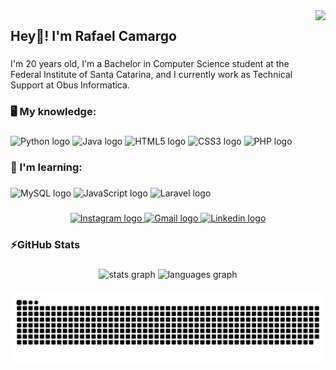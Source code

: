 <img align="right" height="160" src="http://www.lalocadelosgatos.com/wp-content/uploads/2010/10/gato-tecladoo.gif"/>

###

<h2 align="left">Hey👋! I'm Rafael Camargo</h2>

###

<p align="left">I'm 20 years old, I'm a Bachelor in Computer Science student at the Federal Institute of Santa Catarina, and I currently work as Technical Support at Obus Informatica.</p>

###

<h3 align="left"></h3>

###

<h3 align="left">🖥️ My knowledge:</h3>

###

<div align="left">
  <img src="https://cdn.jsdelivr.net/gh/devicons/devicon/icons/python/python-original.svg" height="35" width="55" alt="Python logo"/>
  <img src="https://cdn.jsdelivr.net/gh/devicons/devicon/icons/java/java-original.svg" height="35" width="55" alt="Java logo"/>
  <img src="https://cdn.jsdelivr.net/gh/devicons/devicon/icons/html5/html5-original.svg" height="35" width="55" alt="HTML5 logo"/>
  <img src="https://cdn.jsdelivr.net/gh/devicons/devicon/icons/css3/css3-original.svg" height="35" width="55" alt="CSS3 logo"/>
  <img src="https://cdn.jsdelivr.net/gh/devicons/devicon/icons/php/php-plain.svg" height="35" width="55" alt="PHP logo"/>
</div>

###

<h3 align="left">📖 I'm learning:</h3>

###

<div align="left">
  <img src="https://cdn.jsdelivr.net/gh/devicons/devicon/icons/mysql/mysql-original.svg" height="35" width="55" alt="MySQL logo"/>
  <img src="https://cdn.jsdelivr.net/gh/devicons/devicon/icons/javascript/javascript-original.svg" height="35" width="55" alt="JavaScript logo"/>
  <img src="https://cdn.jsdelivr.net/gh/devicons/devicon/icons/laravel/laravel-plain.svg" height="35" width="55" alt="Laravel logo"/>
</div>

###

<div align="center">
  <a href="https://www.instagram.com/rafandoo/" target="_blank">
    <img src="https://img.shields.io/static/v1?message=Instagram&logo=instagram&label=&color=E4405F&logoColor=white&labelColor=&style=for-the-badge" height="35" alt="Instagram logo"/>
  </a>
  <a href="mailto:rafaelcamargo.inf@gmail.com" target="_blank">
    <img src="https://img.shields.io/static/v1?message=Gmail&logo=gmail&label=&color=D14836&logoColor=white&labelColor=&style=for-the-badge" height="35" alt="Gmail logo"/>
  </a>
  <a href="https://www.linkedin.com/in/rafael-jos%C3%A9-camargo-bekhauser-801630186/" target="_blank">
    <img src="https://img.shields.io/static/v1?message=LinkedIn&logo=linkedin&label=&color=0077B5&logoColor=white&labelColor=&style=for-the-badge" height="35" alt="Linkedin logo"/>
  </a>
</div>

###

<h3 align="left">⚡GitHub Stats</h3>

###

<div align="center">
  <img src="https://github-readme-stats.vercel.app/api?hide_title=false&hide_rank=false&show_icons=true&include_all_commits=true&count_private=true&disable_animations=false&theme=aura_dark&locale=en&hide_border=false&username=rafandoo" height="150" alt="stats graph"/>
  <img src="https://github-readme-stats.vercel.app/api/top-langs?locale=en&hide_title=false&layout=compact&card_width=320&langs_count=6&theme=aura_dark&hide_border=false&username=rafandoo" height="150" alt="languages graph"/>
</div>

###

![Snake animation](https://github.com/rafandoo/rafandoo/blob/output/github-contribution-grid-snake.svg)

###
